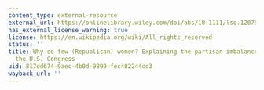 ```yaml
---
content_type: external-resource
external_url: https://onlinelibrary.wiley.com/doi/abs/10.1111/lsq.12075
has_external_license_warning: true
license: https://en.wikipedia.org/wiki/All_rights_reserved
status: ''
title: Why so few (Republican) women? Explaining the partisan imbalance of women in
  the U.S. Congress
uid: 817dd674-9aec-4b0d-9899-fec482244cd3
wayback_url: ''
---
```

